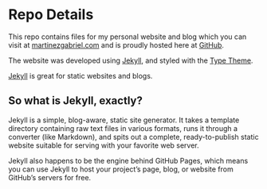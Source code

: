 # Repo Details

This repo contains files for my personal website and blog which you can visit at [martinezgabriel.com](http://martinezgabriel.com) and is proudly hosted here at [GitHub](https://pages.github.com/).

The website was developed using [Jekyll](http://jekyllrb.com), and styled with the [Type Theme](https://rohanchandra.github.io/project/type/).

[Jekyll](http://jekyllrb.com) is great for static websites and blogs.

## So what is Jekyll, exactly?

Jekyll is a simple, blog-aware, static site generator. It takes a template directory containing raw text files in various formats, runs it through a converter (like Markdown), and spits out a complete, ready-to-publish static website suitable for serving with your favorite web server.

Jekyll also happens to be the engine behind GitHub Pages, which means you can use Jekyll to host your project’s page, blog, or website from GitHub’s servers for free.
